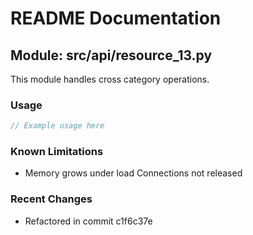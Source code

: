 # README Documentation

## Module: src/api/resource_13.py

This module handles cross category operations.

### Usage

```java
// Example usage here
```

### Known Limitations

- Memory grows under load Connections not released

### Recent Changes

- Refactored in commit c1f6c37e
